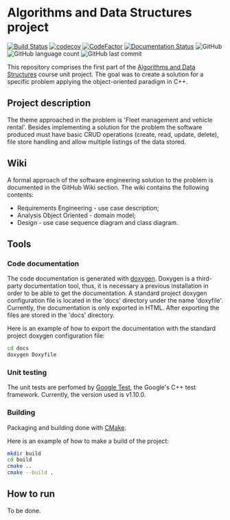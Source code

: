 # Algorithms and Data Structures project

[![Build Status](https://travis-ci.org/luist18/feup-aeda-proj1.svg?branch=master)](https://travis-ci.org/luist18/feup-aeda-proj1)
[![codecov](https://codecov.io/gh/luist18/feup-aeda-proj1/branch/master/graph/badge.svg)](https://codecov.io/gh/luist18/feup-aeda-proj1)
[![CodeFactor](https://www.codefactor.io/repository/github/luist18/feup-aeda-proj1/badge)](https://www.codefactor.io/repository/github/luist18/feup-aeda-proj1)
[![Documentation Status](https://readthedocs.org/projects/feup-aeda-proj1/badge/?version=latest)](https://feup-aeda-proj1.readthedocs.io/en/latest/?badge=latest)
![GitHub](https://img.shields.io/github/license/luist18/feup-aeda-proj1?color=blue)
![GitHub language count](https://img.shields.io/github/languages/count/luist18/feup-aeda-proj1)
![GitHub last commit](https://img.shields.io/github/last-commit/luist18/feup-aeda-proj1)

This repository comprises the first part of the [Algorithms and Data Structures]((https://sigarra.up.pt/feup/en/UCURR_GERAL.FICHA_UC_VIEW?pv_ocorrencia_id=436433)) course unit project. The goal was to create a solution for a specific problem applying the object-oriented paradigm in C++.

## Project description
The theme approached in the problem is 'Fleet management and vehicle rental'. Besides implementing a solution for the problem the software produced must have basic CRUD operations (create, read, update, delete), file store handling and allow multiple listings of the data stored.

## Wiki
A formal approach of the software engineering solution to the problem is documented in the GitHub Wiki section. The wiki contains the following contents:
* Requirements Engineering - use case description;
* Analysis Object Oriented - domain model;
* Design - use case sequence diagram and class diagram.

## Tools

### Code documentation
The code documentation is generated with [doxygen](http://www.doxygen.nl). Doxygen is a third-party documentation tool, thus, it is necessary a previous installation in order to be able to get the documentation.
A standard project doxygen configuration file is located in the 'docs' directory under the name 'doxyfile'. Currently, the documentation is only exported in HTML. After exporting the files are stored in the 'docs' directory.

Here is an example of how to export the documentation with the standard project doxygen configuration file:
```bash
cd docs
doxygen Doxyfile
```

### Unit testing
The unit tests are perfomed by [Google Test](https://github.com/google/googletest), the Google's C++ test framework. Currently, the version used is v1.10.0.

### Building
Packaging and building done with [CMake](https://cmake.org/).

Here is an example of how to make a build of the project:
```bash
mkdir build
cd build
cmake ..
cmake --build .
```

## How to run

To be done.
